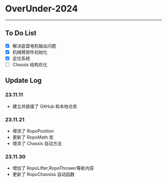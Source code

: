 # OverUnder-2024

---

## To Do List
- [x] 解决底盘电机输出问题
- [x] 机械臂部件初始化
- [x] 定位系统
- [ ] Chassis 结构优化

## Update Log
### 23.11.11
- 建立并链接了 GitHub 和本地仓库

### 23.11.21
- 增添了 RopoPosition
- 更新了 RopoMath 库
- 增添了 Chassis 自动方法

### 23.11.30
- 增加了 RopoLifter,RopoThrower等新内容
- 更新了 RopoChassiss 自动函数